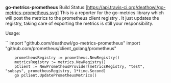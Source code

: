 **go-metrics-prometheus**
Build Status:[https://api.travis-ci.org/deathowl/go-metrics-prometheus.svg]
This is a reporter for the go-metrics library which will post the metrics to the prometheus client registry . It just updates the registry, taking care of exporting the metrics is still your responsibility.


Usage:

``
import "github.com/deathowl/go-metrics-prometheus"
import "github.com/prometheus/client_golang/prometheus"

    	prometheusRegistry := prometheus.NewRegistry()
        metricsRegistry := metrics.NewRegistry()
        pClient := NewPrometheusProvider(metricsRegistry, "test", "subsys", prometheusRegistry, 1*time.Second)
        go pClient.UpdatePrometheusMetrics()
```

